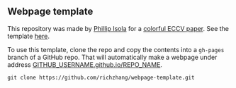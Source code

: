 ## <b>Webpage template</b>

This repository was made by [Phillip Isola](http://web.mit.edu/phillipi/) for a [colorful ECCV paper](http://richzhang.github.io/colorization/). See the template [here](https://github.com/richzhang/webpage-template).

To use this template, clone the repo and copy the contents into a `gh-pages` branch of a GitHub repo. That will automatically make a webpage under address [GITHUB_USERNAME.github.io/REPO_NAME](GITHUB_USERNAME.github.io/REPO_NAME).

```
git clone https://github.com/richzhang/webpage-template.git
```

